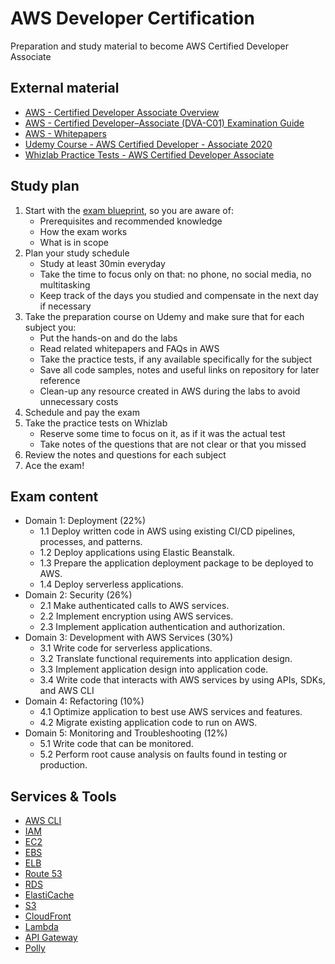 # AWS Developer Certification
Preparation and study material to become AWS Certified Developer Associate

## External material
- [AWS - Certified Developer Associate Overview](https://aws.amazon.com/certification/certified-developer-associate/)
- [AWS - Certified Developer–Associate (DVA-C01) Examination Guide](https://d1.awsstatic.com/training-and-certification/docs-dev-associate/AWS_Certified_Developer_Associate-Exam_Guide_EN_1.4.pdf)
- [AWS - Whitepapers](https://aws.amazon.com/whitepapers)
- [Udemy Course - AWS Certified Developer - Associate 2020](https://www.udemy.com/course/aws-certified-developer-associate/)
- [Whizlab Practice Tests - AWS Certified Developer Associate](https://www.whizlabs.com/aws-developer-associate/practice-tests/)

## Study plan
1. Start with the [exam blueprint](https://d1.awsstatic.com/training-and-certification/docs-dev-associate/AWS_Certified_Developer_Associate-Exam_Guide_EN_1.4.pdf), so you are aware of:
    - Prerequisites and recommended knowledge
    - How the exam works
    - What is in scope
2. Plan your study schedule 
    - Study at least 30min everyday
    - Take the time to focus only on that: no phone, no social media, no multitasking
    - Keep track of the days you studied and compensate in the next day if necessary
3. Take the preparation course on Udemy and make sure that for each subject you:
    - Put the hands-on and do the labs
    - Read related whitepapers and FAQs in AWS
    - Take the practice tests, if any available specifically for the subject
    - Save all code samples, notes and useful links on repository for later reference
    - Clean-up any resource created in AWS during the labs to avoid unnecessary costs
4. Schedule and pay the exam
5. Take the practice tests on Whizlab
    - Reserve some time to focus on it, as if it was the actual test
    - Take notes of the questions that are not clear or that you missed
6. Review the notes and questions for each subject
7. Ace the exam!

## Exam content
- Domain 1: Deployment (22%)
    - 1.1 Deploy written code in AWS using existing CI/CD pipelines, processes, and patterns.
    - 1.2 Deploy applications using Elastic Beanstalk.
    - 1.3 Prepare the application deployment package to be deployed to AWS.
    - 1.4 Deploy serverless applications.
- Domain 2: Security (26%)
    - 2.1 Make authenticated calls to AWS services.
    - 2.2 Implement encryption using AWS services.
    - 2.3 Implement application authentication and authorization.
- Domain 3: Development with AWS Services (30%)
    - 3.1 Write code for serverless applications.
    - 3.2 Translate functional requirements into application design.
    - 3.3 Implement application design into application code.
    - 3.4 Write code that interacts with AWS services by using APIs, SDKs, and AWS CLI
- Domain 4: Refactoring (10%)
    - 4.1 Optimize application to best use AWS services and features.
    - 4.2 Migrate existing application code to run on AWS.
- Domain 5: Monitoring and Troubleshooting (12%)
    - 5.1 Write code that can be monitored.
    - 5.2 Perform root cause analysis on faults found in testing or production.

## Services & Tools
- [AWS CLI](tools/AWS-CLI.md)
- [IAM](services/IAM.md)
- [EC2](services/EC2.md)
- [EBS](services/EBS.md)
- [ELB](services/ELB.md)
- [Route 53](services/Route53.md)
- [RDS](services/RDS.md)
- [ElastiCache](services/ElastiCache.md) 
- [S3](services/S3.md)
- [CloudFront](services/CloudFront.md)
- [Lambda](services/Lambda.md)
- [API Gateway](services/ApiGateway.md)
- [Polly](services/Polly.md)
